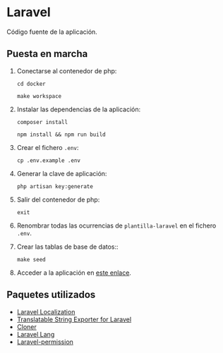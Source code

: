 # Laravel

Código fuente de la aplicación.

## Puesta en marcha

1. Conectarse al contenedor de php:

    ```shell
    cd docker
    ```

    ```shell
    make workspace
    ```

2. Instalar las dependencias de la aplicación:

    ```shell
    composer install
    ```

    ```shell
    npm install && npm run build
    ```

3. Crear el fichero `.env`:

    ```shell
    cp .env.example .env
    ```

4. Generar la clave de aplicación:

    ```shell
    php artisan key:generate
    ```

5. Salir del contenedor de php:

    ```shell
    exit
    ```

6. Renombrar todas las ocurrencias de `plantilla-laravel` en el fichero `.env`.

7. Crear las tablas de base de datos::

    ```shell
    make seed
    ```

8. Acceder a la aplicación en [este enlace](https://kbm.test).

## Paquetes utilizados

- [Laravel Localization](https://github.com/mcamara/laravel-localization)
- [Translatable String Exporter for Laravel](https://github.com/kkomelin/laravel-translatable-string-exporter)
- [Cloner](https://github.com/BKWLD/cloner)
- [Laravel Lang](https://laravel-lang.com/installation.html)
- [Laravel-permission](https://spatie.be/docs/laravel-permission/v6/introduction)
